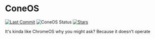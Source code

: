 # ConeOS
[![Last Commit](https://img.shields.io/github/last-commit/ANGRYCONE/ConeOS)](https://github.com/ANGRYCONE/ConeOS/commits/main)
![ConeOS Status](https://img.shields.io/badge/ConeOS-Finished-blueviolet?style=flat-square&logo=linux)
[![Stars](https://img.shields.io/github/stars/ANGRYCONE/ConeOS?style=social)](https://github.com/ANGRYCONE/ConeOS/stargazers)

It's kinda like ChromeOS
why you might ask?
Because it doesn't operate
